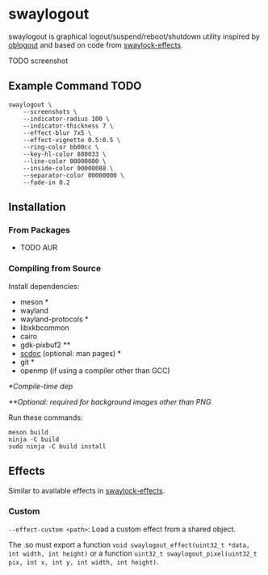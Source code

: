 # swaylogout

swaylogout is graphical logout/suspend/reboot/shutdown utility inspired by
[oblogout](https://launchpad.net/oblogout)
and based on code from
[swaylock-effects](https://github.com/mortie/swaylock-effects).

TODO screenshot

## Example Command TODO

	swaylogout \
		--screenshots \
		--indicator-radius 100 \
		--indicator-thickness 7 \
		--effect-blur 7x5 \
		--effect-vignette 0.5:0.5 \
		--ring-color bb00cc \
		--key-hl-color 880033 \
		--line-color 00000000 \
		--inside-color 00000088 \
		--separator-color 00000000 \
		--fade-in 0.2

## Installation

### From Packages

* TODO AUR

### Compiling from Source

Install dependencies:

* meson \*
* wayland
* wayland-protocols \*
* libxkbcommon
* cairo
* gdk-pixbuf2 \*\*
* [scdoc](https://git.sr.ht/~sircmpwn/scdoc) (optional: man pages) \*
* git \*
* openmp (if using a compiler other than GCC)

_\*Compile-time dep_

_\*\*Optional: required for background images other than PNG_

Run these commands:

	meson build
	ninja -C build
	sudo ninja -C build install

## Effects

Similar to available effects in
[swaylock-effects](https://github.com/mortie/swaylock-effects).

### Custom

`--effect-custom <path>`: Load a custom effect from a shared object.

The .so must export a function `void swaylogout_effect(uint32_t *data, int width, int height)`
or a function `uint32_t swaylogout_pixel(uint32_t pix, int x, int y, int width, int height)`.
